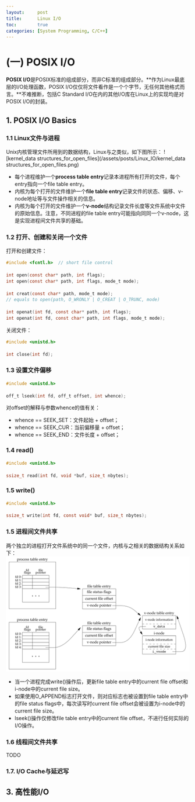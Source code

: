 ```yaml
---
layout:     post
title:      Linux I/O
toc:        true
categories: [System Programming, C/C++]
---
```

# (一) POSIX I/O
**POSIX I/O**是POSIX标准的组成部分，而非C标准的组成部分。**作为Linux最底层的I/O处理函数，POSIX I/O仅仅将文件看作是一个个字节，无任何其他格式而言。**不难推断，包括C Standard I/O在内的其他I/O库在Linux上的实现均是对POSIX I/O的封装。

## 1. POSIX I/O Basics

### 1.1 Linux文件与进程
Unix内核管理文件所用到的数据结构，Linux与之类似，如下图所示：
![kernel_data structures_for_open_files](/assets/posts/Linux_IO/kernel_data structures_for_open_files.png)
* 每个进程维护一个**process table entry**记录本进程所有打开的文件，每个entry指向一个file table entry。
* 内核为每个打开的文件维护一个**file table entry**记录文件的状态、偏移、v-node地址等与文件操作相关的信息。
* 内核为每个打开的文件维护一个**v-node**结构记录文件长度等文件系统中文件的原始信息。注意，不同进程的file table entry可能指向同同一个v-node，这是实现进程间文件共享的基础。



### 1.2 打开、创建和关闭一个文件
打开和创建文件：
```c
#include <fcntl.h>  // short file control

int open(const char* path, int flags);
int open(const char* path, int flags, mode_t mode);

int creat(const char* path, mode_t mode);
// equals to open(path, O_WRONLY | O_CREAT | O_TRUNC, mode)

int openat(int fd, const char* path, int flags);
int openat(int fd, const char* path, int flags, mode_t mode);
```
关闭文件：
```c
#include <unistd.h>

int close(int fd);
```

### 1.3 设置文件偏移
```c
#include <unistd.h>

off_t lseek(int fd, off_t offset, int whence);
```
对offset的解释与参数whence的值有关：
* whence == SEEK_SET：文件起始 + offset；
* whence == SEEK_CUR：当前偏移量 + offset；
* whence == SEEK_END：文件长度 + offset；

### 1.4 read()
```c
#include <unistd.h>

ssize_t read(int fd, void *buf, size_t nbytes);
```

### 1.5 write()
```c
#include <unistd.h>

ssize_t write(int fd, const void* buf, size_t nbytes);
```

### 1.5 进程间文件共享
两个独立的进程打开文件系统中的同一个文件，内核与之相关的数据结构关系如下：
![share_files_between_processes](/assets/posts/Linux_IO/share_files_between_processes.png)
* 当一个进程完成write()操作后，更新file table entry中的current file offset和i-node中的current file size。
* 如果使用O_APPEND标志打开文件，则对应标志也被设置到file table entry中的file status flags中，每次读写时current file offset会被设置为i-node中的current file size。
* lseek()操作仅修改file table entry中的current file offset，不进行任何实际的I/O操作。

### 1.6 线程间文件共享
TODO

### 1.7. I/O Cache与延迟写

## 3. 高性能I/O